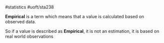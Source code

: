 #statistics 
#uoft/sta238 

**Empirical** is a term which means that a value is calculated based on observed data.

So if a value is described as **Empirical**, it is not an estimation, it is based on real world observations